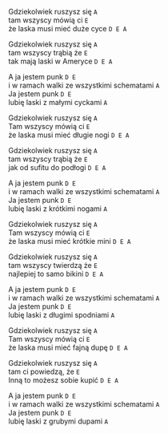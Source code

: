 Gdziekolwiek ruszysz się `A`  
tam wszyscy mówią ci `E`  
że laska musi mieć duże cyce `D E A`  

Gdziekolwiek ruszysz się `A`  
tam wszyscy trąbią że `E`  
tak mają laski w Ameryce `D E A`  

A ja jestem punk `D E`  
i w ramach walki ze wszystkimi schematami `A`  
Ja jestem punk `D E`  
lubię laski z małymi cyckami `A`  

Gdziekolwiek ruszysz się `A`  
Tam wszyscy mówią ci `E`  
że laska musi mieć długie nogi `D E A`  

Gdziekolwiek ruszysz się `A`  
tam wszyscy trąbią że `E`  
jak od sufitu do podłogi `D E A`  

A ja jestem punk `D E`  
i w ramach walki ze wszystkimi schematami `A`  
Ja jestem punk `D E`  
lubię laski z krótkimi nogami `A`  

Gdziekolwiek ruszysz się `A`  
Tam wszyscy mówią ci `E`  
że laska musi mieć krótkie mini `D E A`  

Gdziekolwiek ruszysz się `A`  
tam wszyscy twierdzą że `E`  
najlepiej to samo bikini `D E A`  

A ja jestem punk `D E`  
i w ramach walki ze wszystkimi schematami `A`  
Ja jestem punk `D E`  
lubię laski z długimi spodniami `A`  

Gdziekolwiek ruszysz się `A`  
Tam wszyscy mówią ci `E`  
że laska musi mieć fajną dupę `D E A`  

Gdziekolwiek ruszysz się `A`  
tam ci powiedzą, że `E`  
Inną to możesz sobie kupić `D E A`  

A ja jestem punk `D E`  
i w ramach walki ze wszystkimi schematami `A`  
Ja jestem punk `D E`  
lubię laski z grubymi dupami `A`  
